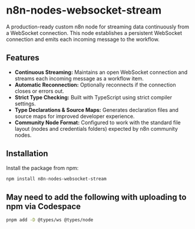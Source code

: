 # n8n-nodes-websocket-stream

A production-ready custom n8n node for streaming data continuously from a WebSocket connection. This node establishes a persistent WebSocket connection and emits each incoming message to the workflow.

## Features

- **Continuous Streaming:** Maintains an open WebSocket connection and streams each incoming message as a workflow item.
- **Automatic Reconnection:** Optionally reconnects if the connection closes or errors out.
- **Strict Type Checking:** Built with TypeScript using strict compiler settings.
- **Type Declarations & Source Maps:** Generates declaration files and source maps for improved developer experience.
- **Community Node Format:** Configured to work with the standard file layout (nodes and credentials folders) expected by n8n community nodes.

## Installation 

Install the package from npm:

```bash
npm install n8n-nodes-websocket-stream
```
## May need to add the following with uploading to npm via Codespace

```bash
pnpm add -D @types/ws @types/node
